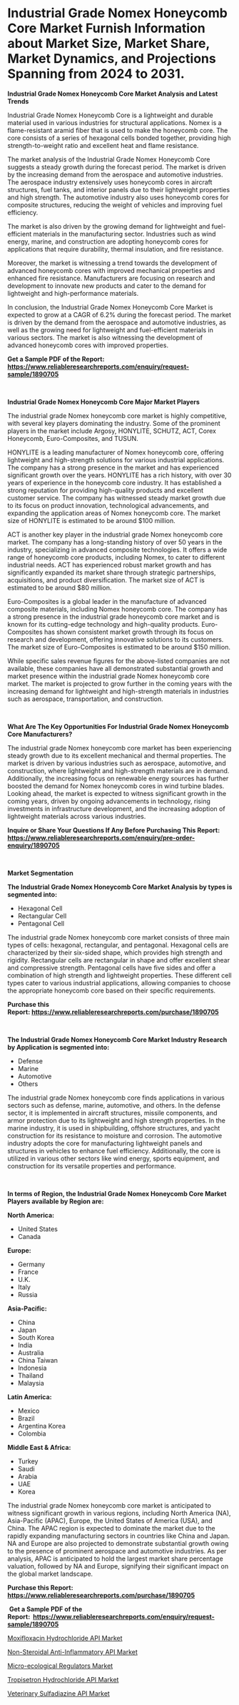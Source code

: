 <p><h1>Industrial Grade Nomex Honeycomb Core Market Furnish Information about Market Size, Market Share, Market Dynamics, and Projections Spanning from 2024 to 2031.</h1></p><p><strong>Industrial Grade Nomex Honeycomb Core Market Analysis and Latest Trends</strong></p>
<p><p>Industrial Grade Nomex Honeycomb Core is a lightweight and durable material used in various industries for structural applications. Nomex is a flame-resistant aramid fiber that is used to make the honeycomb core. The core consists of a series of hexagonal cells bonded together, providing high strength-to-weight ratio and excellent heat and flame resistance.</p><p>The market analysis of the Industrial Grade Nomex Honeycomb Core suggests a steady growth during the forecast period. The market is driven by the increasing demand from the aerospace and automotive industries. The aerospace industry extensively uses honeycomb cores in aircraft structures, fuel tanks, and interior panels due to their lightweight properties and high strength. The automotive industry also uses honeycomb cores for composite structures, reducing the weight of vehicles and improving fuel efficiency.</p><p>The market is also driven by the growing demand for lightweight and fuel-efficient materials in the manufacturing sector. Industries such as wind energy, marine, and construction are adopting honeycomb cores for applications that require durability, thermal insulation, and fire resistance.</p><p>Moreover, the market is witnessing a trend towards the development of advanced honeycomb cores with improved mechanical properties and enhanced fire resistance. Manufacturers are focusing on research and development to innovate new products and cater to the demand for lightweight and high-performance materials.</p><p>In conclusion, the Industrial Grade Nomex Honeycomb Core Market is expected to grow at a CAGR of 6.2% during the forecast period. The market is driven by the demand from the aerospace and automotive industries, as well as the growing need for lightweight and fuel-efficient materials in various sectors. The market is also witnessing the development of advanced honeycomb cores with improved properties.</p></p>
<p><strong>Get a Sample PDF of the Report:&nbsp; <a href="https://www.reliableresearchreports.com/enquiry/request-sample/1890705">https://www.reliableresearchreports.com/enquiry/request-sample/1890705</a></strong></p>
<p>&nbsp;</p>
<p><strong>Industrial Grade Nomex Honeycomb Core Major Market Players</strong></p>
<p><p>The industrial grade Nomex honeycomb core market is highly competitive, with several key players dominating the industry. Some of the prominent players in the market include Argosy, HONYLITE, SCHUTZ, ACT, Corex Honeycomb, Euro-Composites, and TUSUN.</p><p>HONYLITE is a leading manufacturer of Nomex honeycomb core, offering lightweight and high-strength solutions for various industrial applications. The company has a strong presence in the market and has experienced significant growth over the years. HONYLITE has a rich history, with over 30 years of experience in the honeycomb core industry. It has established a strong reputation for providing high-quality products and excellent customer service. The company has witnessed steady market growth due to its focus on product innovation, technological advancements, and expanding the application areas of Nomex honeycomb core. The market size of HONYLITE is estimated to be around $100 million.</p><p>ACT is another key player in the industrial grade Nomex honeycomb core market. The company has a long-standing history of over 50 years in the industry, specializing in advanced composite technologies. It offers a wide range of honeycomb core products, including Nomex, to cater to different industrial needs. ACT has experienced robust market growth and has significantly expanded its market share through strategic partnerships, acquisitions, and product diversification. The market size of ACT is estimated to be around $80 million.</p><p>Euro-Composites is a global leader in the manufacture of advanced composite materials, including Nomex honeycomb core. The company has a strong presence in the industrial grade honeycomb core market and is known for its cutting-edge technology and high-quality products. Euro-Composites has shown consistent market growth through its focus on research and development, offering innovative solutions to its customers. The market size of Euro-Composites is estimated to be around $150 million.</p><p>While specific sales revenue figures for the above-listed companies are not available, these companies have all demonstrated substantial growth and market presence within the industrial grade Nomex honeycomb core market. The market is projected to grow further in the coming years with the increasing demand for lightweight and high-strength materials in industries such as aerospace, transportation, and construction.</p></p>
<p>&nbsp;</p>
<p><strong>What Are The Key Opportunities For Industrial Grade Nomex Honeycomb Core Manufacturers?</strong></p>
<p><p>The industrial grade Nomex honeycomb core market has been experiencing steady growth due to its excellent mechanical and thermal properties. The market is driven by various industries such as aerospace, automotive, and construction, where lightweight and high-strength materials are in demand. Additionally, the increasing focus on renewable energy sources has further boosted the demand for Nomex honeycomb cores in wind turbine blades. Looking ahead, the market is expected to witness significant growth in the coming years, driven by ongoing advancements in technology, rising investments in infrastructure development, and the increasing adoption of lightweight materials across various industries.</p></p>
<p><strong>Inquire or Share Your Questions If Any Before Purchasing This Report: <a href="https://www.reliableresearchreports.com/enquiry/pre-order-enquiry/1890705">https://www.reliableresearchreports.com/enquiry/pre-order-enquiry/1890705</a></strong></p>
<p>&nbsp;</p>
<p><strong>Market Segmentation</strong></p>
<p><strong>The Industrial Grade Nomex Honeycomb Core Market Analysis by types is segmented into:</strong></p>
<p><ul><li>Hexagonal Cell</li><li>Rectangular Cell</li><li>Pentagonal Cell</li></ul></p>
<p><p>The industrial grade Nomex honeycomb core market consists of three main types of cells: hexagonal, rectangular, and pentagonal. Hexagonal cells are characterized by their six-sided shape, which provides high strength and rigidity. Rectangular cells are rectangular in shape and offer excellent shear and compressive strength. Pentagonal cells have five sides and offer a combination of high strength and lightweight properties. These different cell types cater to various industrial applications, allowing companies to choose the appropriate honeycomb core based on their specific requirements.</p></p>
<p><strong>Purchase this Report:&nbsp;<a href="https://www.reliableresearchreports.com/purchase/1890705">https://www.reliableresearchreports.com/purchase/1890705</a></strong></p>
<p>&nbsp;</p>
<p><strong>The Industrial Grade Nomex Honeycomb Core Market Industry Research by Application is segmented into:</strong></p>
<p><ul><li>Defense</li><li>Marine</li><li>Automotive</li><li>Others</li></ul></p>
<p><p>The industrial grade Nomex honeycomb core finds applications in various sectors such as defense, marine, automotive, and others. In the defense sector, it is implemented in aircraft structures, missile components, and armor protection due to its lightweight and high strength properties. In the marine industry, it is used in shipbuilding, offshore structures, and yacht construction for its resistance to moisture and corrosion. The automotive industry adopts the core for manufacturing lightweight panels and structures in vehicles to enhance fuel efficiency. Additionally, the core is utilized in various other sectors like wind energy, sports equipment, and construction for its versatile properties and performance.</p></p>
<p>&nbsp;</p>
<p><strong>In terms of Region, the Industrial Grade Nomex Honeycomb Core Market Players available by Region are:</strong></p>
<p>
    <p> <strong> North America: </strong>
        <ul>
            <li>United States</li>
            <li>Canada</li>
        </ul>
        </p> 
    <p> <strong> Europe: </strong>
        <ul>
            <li>Germany</li>
            <li>France</li>
            <li>U.K.</li>
            <li>Italy</li>
            <li>Russia</li>
        </ul>
        </p> 
    <p> <strong> Asia-Pacific: </strong>
        <ul>
            <li>China</li>
            <li>Japan</li>
            <li>South Korea</li>
            <li>India</li>
            <li>Australia</li>
            <li>China Taiwan</li>
            <li>Indonesia</li>
            <li>Thailand</li>
            <li>Malaysia</li>
        </ul>
        </p> 
    <p> <strong> Latin America: </strong>
        <ul>
            <li>Mexico</li>
            <li>Brazil</li>
            <li>Argentina Korea</li>
            <li>Colombia</li>
        </ul>
        </p> 
    <p> <strong> Middle East & Africa: </strong>
        <ul>
            <li>Turkey</li>
            <li>Saudi</li>
            <li>Arabia</li>
            <li>UAE</li>
            <li>Korea</li>
        </ul>
    </p>
    </p>
<p><p>The industrial grade Nomex honeycomb core market is anticipated to witness significant growth in various regions, including North America (NA), Asia-Pacific (APAC), Europe, the United States of America (USA), and China. The APAC region is expected to dominate the market due to the rapidly expanding manufacturing sectors in countries like China and Japan. NA and Europe are also projected to demonstrate substantial growth owing to the presence of prominent aerospace and automotive industries. As per analysis, APAC is anticipated to hold the largest market share percentage valuation, followed by NA and Europe, signifying their significant impact on the global market landscape.</p></p>
<p><strong>Purchase this Report: <a href="https://www.reliableresearchreports.com/purchase/1890705">https://www.reliableresearchreports.com/purchase/1890705</a></strong></p>
<p>&nbsp;<strong>Get a Sample PDF of the Report:&nbsp;&nbsp;<a href="https://www.reliableresearchreports.com/enquiry/request-sample/1890705">https://www.reliableresearchreports.com/enquiry/request-sample/1890705</a></strong></p>
<p><strong></strong></p>
<p><p><a href="https://github.com/aliciawhite5576/Market-Research-Report-List-2/blob/main/moxifloxacin-hydrochloride-api-market.md">Moxifloxacin Hydrochloride API Market</a></p><p><a href="https://github.com/mahnoor2003/Market-Research-Report-List-2/blob/main/non-steroidal-anti-inflammatory-api-market.md">Non-Steroidal Anti-Inflammatory API Market</a></p><p><a href="https://github.com/marloy8/Market-Research-Report-List-2/blob/main/micro-ecological-regulators-market.md">Micro-ecological Regulators Market</a></p><p><a href="https://github.com/maliyahmorrow6654/Market-Research-Report-List-2/blob/main/tropisetron-hydrochloride-api-market.md">Tropisetron Hydrochloride API Market</a></p><p><a href="https://github.com/abdelrhmankishk22/Market-Research-Report-List-2/blob/main/veterinary-sulfadiazine-api-market.md">Veterinary Sulfadiazine API Market</a></p></p>